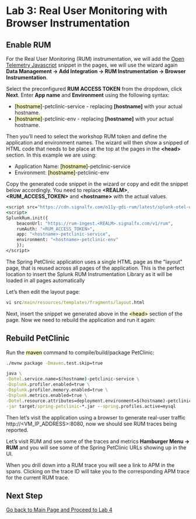 # Lab 3: Real User Monitoring with Browser Instrumentation

## Enable RUM

For the Real User Monitoring (RUM) instrumentation, we will add
the [Open Telemetry Javascript](https://github.com/signalfx/splunk-otel-js-web) snippet in the pages, we will use the
wizard again **Data Management → Add Integration → RUM Instrumentation → Browser Instrumentation**.

Select the preconfigured **RUM ACCESS TOKEN** from the dropdown, click **Next**. Enter **App name** and **Environment** using the
following syntax:

* <mark style="background-color: #FDFDC9">[hostname]</mark>-petclinic-service - replacing **[hostname]** with your actual hostname.
* <mark style="background-color: #FDFDC9">[hostname]</mark>-petclinic-env - replacing **[hostname]** with your actual hostname.

Then you’ll need to select the workshop RUM token and define the application and environment names. The wizard will then
show a snipped of HTML code that needs to be place at the top at the pages in the **&lt;head&gt;** section. In this example we are
using:

* Application Name: <mark style="background-color: #FDFDC9">[hostname]</mark>-petclinic-service
* Environment: <mark style="background-color: #FDFDC9">[hostname]</mark>-petclinic-env

Copy the generated code snippet in the wizard or copy and edit the snippet below accordingly. You need to
replace **&lt;REALM&gt;**, **&lt;RUM_ACCESS_TOKEN&gt;** and **&lt;hostname&gt;** with the actual values.

```cmd
<script src="https://cdn.signalfx.com/o11y-gdi-rum/latest/splunk-otel-web.js" crossorigin="anonymous"></script>
<script>
SplunkRum.init({
    beaconUrl: "https://rum-ingest.<REALM>.signalfx.com/v1/rum",
    rumAuth: "<RUM_ACCESS_TOKEN>",
    app: "<hostname>-petclinic-service",
    environment: "<hostname>-petclinic-env"
    });
</script>
```

The Spring PetClinic application uses a single HTML page as the "layout" page, that is reused across all pages of the
application. This is the perfect location to insert the Splunk RUM Instrumentation Library as it will be loaded in all
pages automatically

Let’s then edit the layout page:

```cmd
vi src/main/resources/templates/fragments/layout.html
```

Next, insert the snippet we generated above in the <mark style="background-color: #FDFDC9">&lt;head&gt;</mark> section of the page. Now we need to rebuild the application
and run it again:

## Rebuild PetClinic

Run the <mark style="background-color: #FDFDC9">maven</mark> command to compile/build/package PetClinic:

```cmd
./mvnw package -Dmaven.test.skip=true
```

```cmd
java \
-Dotel.service.name=$(hostname)-petclinic-service \
-Dsplunk.profiler.enabled=true \
-Dsplunk.profiler.memory.enabled=true \
-Dsplunk.metrics.enabled=true \
-Dotel.resource.attributes=deployment.environment=$(hostname)-petclinic,version=0.314 \
-jar target/spring-petclinic-*.jar --spring.profiles.active=mysql
```

Then let’s visit the application using a browser to generate real-user traffic http://&lt;VM_IP_ADDRESS&gt;:8080, now we
should see RUM traces being reported.

Let’s visit RUM and see some of the traces and metrics **Hamburger Menu → RUM** and you will see some of the Spring
PetClinic URLs showing up in the UI.

When you drill down into a RUM trace you will see a link to APM in the spans. Clicking on the trace ID will take you to
the corresponding APM trace for the current RUM trace.

## Next Step

[Go back to Main Page and Proceed to Lab 4](README.md)